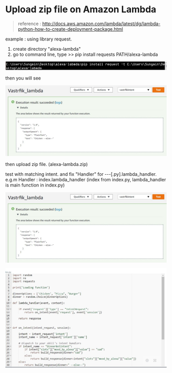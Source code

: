 # Upload zip file on Amazon Lambda

> reference : http://docs.aws.amazon.com/lambda/latest/dg/lambda-python-how-to-create-deployment-package.html

example : using library request.

1. create directory "alexa-lambda"
2. go to command line, type >> pip install requests PATH/alexa-lambda

![alt text](https://github.com/sungmin-yang/Min_course/blob/master/Dialogue_system/Alexa/day3/pic/1.JPG)

then you will see

![alt text](https://github.com/sungmin-yang/Min_course/blob/master/Dialogue_system/Alexa/day3/pic/3.JPG)

then upload zip file. (alexa-lambda.zip)

test with matching intent. and fix "Handler" for ---[.py].lambda_handler. <br/>
e.g.m Handler : index.lambda_handler (index from index.py, lambda_handler is main function in index.py)

![alt text](https://github.com/sungmin-yang/Min_course/blob/master/Dialogue_system/Alexa/day3/pic/3.JPG)

![alt text](https://github.com/sungmin-yang/Min_course/blob/master/Dialogue_system/Alexa/day3/pic/4.JPG)
